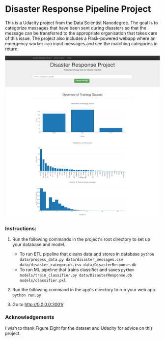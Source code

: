 # Disaster Response Pipeline Project

This is a Udacity project from the Data Scientist Nanodegree.
The goal is to categorize messages that have been sent during disasters 
so that the message can be transferred to the appropriate organisation 
that takes care of this issue. The project also includes a Flask-powered 
webapp where an emergency worker can input messages and see the matching 
categories in return.

![alt text](assets/DisasterResponse_Webapp_screenshot.jpg "Screenshot Webapp")


### Instructions:
1. Run the following commands in the project's root directory to set up your database and model.

    - To run ETL pipeline that cleans data and stores in database
        `python data/process_data.py data/disaster_messages.csv data/disaster_categories.csv data/DisasterResponse.db`
    - To run ML pipeline that trains classifier and saves
        `python models/train_classifier.py data/DisasterResponse.db models/classifier.pkl`

2. Run the following command in the app's directory to run your web app.
    `python run.py`

3. Go to http://0.0.0.0:3001/

### Acknowledgements
I wish to thank Figure Eight for the dataset and Udacity for advice on this project.